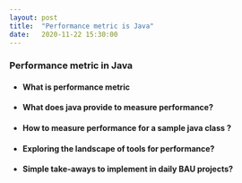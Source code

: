 ```yaml
---
layout: post 
title:  "Performance metric is Java"
date:   2020-11-22 15:30:00 
---
```


### Performance metric in Java 

* #### What is performance metric

* #### What does java provide to measure performance?

* #### How to measure performance for a sample java class ?

* #### Exploring the landscape of tools for performance?

* #### Simple take-aways to implement in daily BAU projects?






